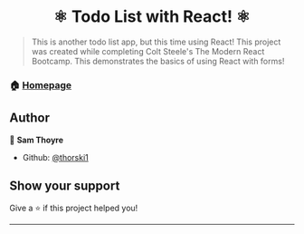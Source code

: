 <h1 align="center">⚛ Todo List with React! ⚛</h1>
<p>
</p>

> This is another todo list app, but this time using React!  This project was created while completing Colt Steele's The Modern React Bootcamp. This demonstrates the basics of using React with forms!

### 🏠 [Homepage](https://jolly-raman-437342.netlify.com)

## Author

👤 **Sam Thoyre**

* Github: [@thorski1](https://github.com/thorski1)

## Show your support

Give a ⭐️ if this project helped you!

***
